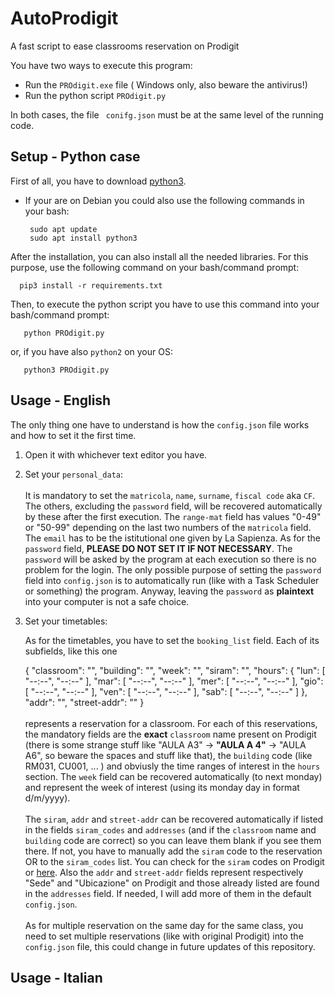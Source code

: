 # AutoProdigit
A fast script to ease classrooms reservation on Prodigit


You have two ways to execute this program:

- Run the `PROdigit.exe`  file ( Windows only, also beware the antivirus!)
- Run the python script `PROdigit.py` 

In both cases, the file ` conifg.json` must be at the same level of the running code.


## Setup - Python case

First of all, you have to download [python3](https://www.python.org/downloads/). 
- If your are on Debian you could also use the following commands in your bash:


       sudo apt update 
       sudo apt install python3
       
After the installation, you can also install all the needed libraries. For this purpose, use the following command on your bash/command prompt:


      pip3 install -r requirements.txt


Then, to execute the python script you have to use this command into your bash/command prompt:

       
       python PROdigit.py
       
or, if you have also `python2` on your OS:

       python3 PROdigit.py
       
       
 ## Usage - English
 
 The only thing one have to understand is how the `config.json` file works and how to set it the first time.
 
1. Open it with whichever text editor you have.

2. Set your `personal_data`:<br /><br />
       It is mandatory to set the `matricola`, `name`, `surname`, `fiscal code` aka `CF`.
       The others, excluding the `password` field, will be recovered automatically by these after the first execution.
       The `range-mat` field has values "0-49" or "50-99" depending on the last two numbers of the `matricola` field.
       The `email` has to be the istitutional one given by La Sapienza.
       As for the  `password` field, **PLEASE DO NOT SET IT IF NOT NECESSARY**.
       The  `password` will be asked by the program at each execution so there is no problem for the login. 
       The only possible purpose of setting the `password` field into `config.json` is to automatically run (like with a Task Scheduler or something) the program.
       Anyway, leaving the `password` as **plaintext** into your computer is not a safe choice.
       
 3. Set your timetables:<br />
       
       As for the timetables, you have to set the `booking_list` field.
       Each of its subfields, like this one <br />   

       {
            "classroom": "",
            "building": "",
            "week": "",
            "siram": "",
            "hours": {
                "lun": [
                    "--:--",
                    "--:--"
                ],
                "mar": [
                    "--:--",
                    "--:--"
                ],
                "mer": [
                    "--:--",
                    "--:--"
                ],
                "gio": [
                    "--:--",
                    "--:--"
                ],
                "ven": [
                    "--:--",
                    "--:--"
                ],
                "sab": [
                    "--:--",
                    "--:--"
                ]
            },
            "addr": "",
            "street-addr": ""
        }
        <br /> <br />
        represents a reservation for a classroom. 
        For each of this reservations, the mandatory fields are the **exact** `classroom` name present on Prodigit 
        (there is some strange stuff like "AULA A3" -> **"AULA A 4"** -> "AULA A6", so beware the spaces and stuff like that),
        the `building` code (like RM031, CU001, ... ) and obviusly the time ranges of interest in the `hours` section.
        The `week` field can be recovered automatically (to next monday) and represent the week of interest (using its monday day in format d/m/yyyy).
        <br /><br />
        The `siram`, `addr` and `street-addr` can be recovered automatically if listed in the fields `siram_codes` and `addresses` 
        (and if the `classroom` name and `building` code are correct) so you can leave them blank if you see them there.
        If not, you have to manually add the `siram` code to the reservation OR to the `siram_codes` list. 
        You can check for the `siram` codes on Prodigit or [here](https://gomp.uniroma1.it/PublicFunctions/GestioneAule/SchedaOrarioProgrammazione.aspx).
        Also the `addr` and `street-addr` fields represent respectively "Sede" and "Ubicazione" on Prodigit and those already listed are found in the `addresses` field. 
        If needed, I will add more of them in the default `config.json`.<br /> <br />
        As for multiple reservation on the same day for the same class, you need to set multiple reservations (like with original Prodigit) into the `config.json` file, 
        this could change in future updates of this repository.
        
        
        
 
 
        
 ## Usage - Italian
 
 
 
       
